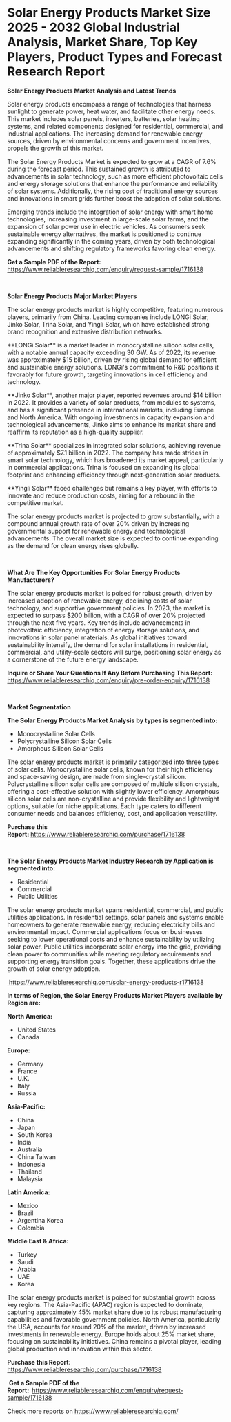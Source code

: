 <p><h1>Solar Energy Products Market Size 2025 - 2032 Global Industrial Analysis, Market Share, Top Key Players, Product Types and Forecast Research Report</h1></p><p><strong>Solar Energy Products Market Analysis and Latest Trends</strong></p>
<p><p>Solar energy products encompass a range of technologies that harness sunlight to generate power, heat water, and facilitate other energy needs. This market includes solar panels, inverters, batteries, solar heating systems, and related components designed for residential, commercial, and industrial applications. The increasing demand for renewable energy sources, driven by environmental concerns and government incentives, propels the growth of this market.</p><p>The Solar Energy Products Market is expected to grow at a CAGR of 7.6% during the forecast period. This sustained growth is attributed to advancements in solar technology, such as more efficient photovoltaic cells and energy storage solutions that enhance the performance and reliability of solar systems. Additionally, the rising cost of traditional energy sources and innovations in smart grids further boost the adoption of solar solutions. </p><p>Emerging trends include the integration of solar energy with smart home technologies, increasing investment in large-scale solar farms, and the expansion of solar power use in electric vehicles. As consumers seek sustainable energy alternatives, the market is positioned to continue expanding significantly in the coming years, driven by both technological advancements and shifting regulatory frameworks favoring clean energy.</p></p>
<p><strong>Get a Sample PDF of the Report:&nbsp;</strong> <a href="https://www.reliableresearchiq.com/enquiry/request-sample/1716138?utm_campaign=1129&utm_medium=2&utm_source=Github&utm_content=ia&utm_term=12012025&utm_id=solar-energy-products">https://www.reliableresearchiq.com/enquiry/request-sample/1716138</a></p>
<p>&nbsp;</p>
<p><strong>Solar Energy Products Major Market Players</strong></p>
<p><p>The solar energy products market is highly competitive, featuring numerous players, primarily from China. Leading companies include LONGi Solar, Jinko Solar, Trina Solar, and Yingli Solar, which have established strong brand recognition and extensive distribution networks.</p><p>**LONGi Solar** is a market leader in monocrystalline silicon solar cells, with a notable annual capacity exceeding 30 GW. As of 2022, its revenue was approximately $15 billion, driven by rising global demand for efficient and sustainable energy solutions. LONGi's commitment to R&D positions it favorably for future growth, targeting innovations in cell efficiency and technology.</p><p>**Jinko Solar**, another major player, reported revenues around $14 billion in 2022. It provides a variety of solar products, from modules to systems, and has a significant presence in international markets, including Europe and North America. With ongoing investments in capacity expansion and technological advancements, Jinko aims to enhance its market share and reaffirm its reputation as a high-quality supplier.</p><p>**Trina Solar** specializes in integrated solar solutions, achieving revenue of approximately $7.1 billion in 2022. The company has made strides in smart solar technology, which has broadened its market appeal, particularly in commercial applications. Trina is focused on expanding its global footprint and enhancing efficiency through next-generation solar products.</p><p>**Yingli Solar** faced challenges but remains a key player, with efforts to innovate and reduce production costs, aiming for a rebound in the competitive market. </p><p>The solar energy products market is projected to grow substantially, with a compound annual growth rate of over 20% driven by increasing governmental support for renewable energy and technological advancements. The overall market size is expected to continue expanding as the demand for clean energy rises globally.</p></p>
<p>&nbsp;</p>
<p><strong>What Are The Key Opportunities For Solar Energy Products Manufacturers?</strong></p>
<p><p>The solar energy products market is poised for robust growth, driven by increased adoption of renewable energy, declining costs of solar technology, and supportive government policies. In 2023, the market is expected to surpass $200 billion, with a CAGR of over 20% projected through the next five years. Key trends include advancements in photovoltaic efficiency, integration of energy storage solutions, and innovations in solar panel materials. As global initiatives toward sustainability intensify, the demand for solar installations in residential, commercial, and utility-scale sectors will surge, positioning solar energy as a cornerstone of the future energy landscape.</p></p>
<p><strong>Inquire or Share Your Questions If Any Before Purchasing This Report:</strong> <a href="https://www.reliableresearchiq.com/enquiry/pre-order-enquiry/1716138?utm_campaign=1129&utm_medium=2&utm_source=Github&utm_content=ia&utm_term=12012025&utm_id=solar-energy-products">https://www.reliableresearchiq.com/enquiry/pre-order-enquiry/1716138</a></p>
<p>&nbsp;</p>
<p><strong>Market Segmentation</strong></p>
<p><strong>The Solar Energy Products Market Analysis by types is segmented into:</strong></p>
<p><ul><li>Monocrystalline Solar Cells</li><li>Polycrystalline Silicon Solar Cells</li><li>Amorphous Silicon Solar Cells</li></ul></p>
<p><p>The solar energy products market is primarily categorized into three types of solar cells. Monocrystalline solar cells, known for their high efficiency and space-saving design, are made from single-crystal silicon. Polycrystalline silicon solar cells are composed of multiple silicon crystals, offering a cost-effective solution with slightly lower efficiency. Amorphous silicon solar cells are non-crystalline and provide flexibility and lightweight options, suitable for niche applications. Each type caters to different consumer needs and balances efficiency, cost, and application versatility.</p></p>
<p><strong>Purchase this Report:&nbsp;</strong><a href="https://www.reliableresearchiq.com/purchase/1716138?utm_campaign=1129&utm_medium=2&utm_source=Github&utm_content=ia&utm_term=12012025&utm_id=solar-energy-products">https://www.reliableresearchiq.com/purchase/1716138</a></p>
<p>&nbsp;</p>
<p><strong>The Solar Energy Products Market Industry Research by Application is segmented into:</strong></p>
<p><ul><li>Residential</li><li>Commercial</li><li>Public Utilities</li></ul></p>
<p><p>The solar energy products market spans residential, commercial, and public utilities applications. In residential settings, solar panels and systems enable homeowners to generate renewable energy, reducing electricity bills and environmental impact. Commercial applications focus on businesses seeking to lower operational costs and enhance sustainability by utilizing solar power. Public utilities incorporate solar energy into the grid, providing clean power to communities while meeting regulatory requirements and supporting energy transition goals. Together, these applications drive the growth of solar energy adoption.</p></p>
<p><a href="https://www.reliableresearchiq.com/solar-energy-products-r1716138?utm_campaign=1129&utm_medium=2&utm_source=Github&utm_content=ia&utm_term=12012025&utm_id=solar-energy-products">&nbsp;https://www.reliableresearchiq.com/solar-energy-products-r1716138</a></p>
<p><strong>In terms of Region, the Solar Energy Products Market Players available by Region are:</strong></p>
<p>
    <p> <strong> North America: </strong>
        <ul>
            <li>United States</li>
            <li>Canada</li>
        </ul>
        </p> 
    <p> <strong> Europe: </strong>
        <ul>
            <li>Germany</li>
            <li>France</li>
            <li>U.K.</li>
            <li>Italy</li>
            <li>Russia</li>
        </ul>
        </p> 
    <p> <strong> Asia-Pacific: </strong>
        <ul>
            <li>China</li>
            <li>Japan</li>
            <li>South Korea</li>
            <li>India</li>
            <li>Australia</li>
            <li>China Taiwan</li>
            <li>Indonesia</li>
            <li>Thailand</li>
            <li>Malaysia</li>
        </ul>
        </p> 
    <p> <strong> Latin America: </strong>
        <ul>
            <li>Mexico</li>
            <li>Brazil</li>
            <li>Argentina Korea</li>
            <li>Colombia</li>
        </ul>
        </p> 
    <p> <strong> Middle East & Africa: </strong>
        <ul>
            <li>Turkey</li>
            <li>Saudi</li>
            <li>Arabia</li>
            <li>UAE</li>
            <li>Korea</li>
        </ul>
    </p>
    </p>
<p><p>The solar energy products market is poised for substantial growth across key regions. The Asia-Pacific (APAC) region is expected to dominate, capturing approximately 45% market share due to its robust manufacturing capabilities and favorable government policies. North America, particularly the USA, accounts for around 20% of the market, driven by increased investments in renewable energy. Europe holds about 25% market share, focusing on sustainability initiatives. China remains a pivotal player, leading global production and innovation within this sector.</p></p>
<p><strong>Purchase this Report: </strong><a href="https://www.reliableresearchiq.com/purchase/1716138?utm_campaign=1129&utm_medium=2&utm_source=Github&utm_content=ia&utm_term=12012025&utm_id=solar-energy-products">https://www.reliableresearchiq.com/purchase/1716138</a></p>
<p>&nbsp;<strong>Get a Sample PDF of the Report:&nbsp;&nbsp;</strong><a href="https://www.reliableresearchiq.com/enquiry/request-sample/1716138?utm_campaign=1129&utm_medium=2&utm_source=Github&utm_content=ia&utm_term=12012025&utm_id=solar-energy-products">https://www.reliableresearchiq.com/enquiry/request-sample/1716138</a></p>
<p><strong></strong></p>
<p>Check more reports on <a href="https://www.reliableresearchiq.com/?utm_campaign=1129&utm_medium=2&utm_source=Github&utm_content=ia&utm_term=12012025&utm_id=solar-energy-products">https://www.reliableresearchiq.com/</a></p>